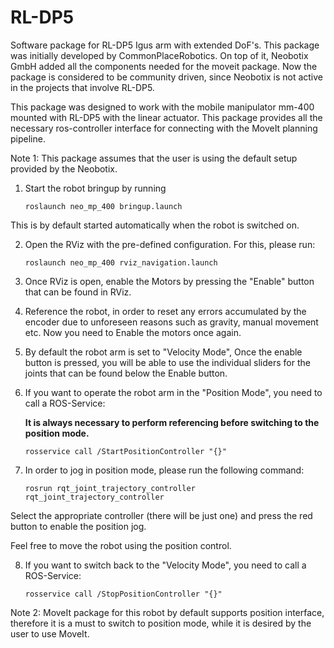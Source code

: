 # RL-DP5
Software package for RL-DP5 Igus arm with extended DoF's. This package was initially developed by CommonPlaceRobotics. On top of it, Neobotix GmbH added all the components needed for the moveit package. Now the package is considered to be community driven, since Neobotix is not active in the projects that involve RL-DP5. 

This package was designed to work with the mobile manipulator mm-400 mounted with RL-DP5 with the linear actuator. This package provides all the necessary ros-controller interface for connecting with the MoveIt planning pipeline.

Note 1: This package assumes that the user is using the default setup provided by the Neobotix. 

1. Start the robot bringup by running

	`roslaunch neo_mp_400 bringup.launch `

This is by default started automatically when the robot is switched on. 

2. Open the RViz with the pre-defined configuration. For this, please run:

	`roslaunch neo_mp_400 rviz_navigation.launch`

3. Once RViz is open, enable the Motors by pressing the "Enable" button that can be found in RViz.

4. Reference the robot, in order to reset any errors accumulated by the encoder due to unforeseen reasons such as gravity, manual movement etc. Now you need to Enable the motors once again.  

5. By default the robot arm is set to "Velocity Mode", Once the enable button is pressed, you will be able to use the individual sliders for the joints that can be found below the Enable button. 

6. If you want to operate the robot arm in the "Position Mode", you need to call a ROS-Service:

	**It is always necessary to perform referencing before switching to the position mode.**

	`rosservice call /StartPositionController "{}"`

7. In order to jog in position mode, please run the following command:
	
	`rosrun rqt_joint_trajectory_controller rqt_joint_trajectory_controller `

Select the appropriate controller (there will be just one) and press the red button to enable the position jog. 

Feel free to move the robot using the position control. 

8. If you want to switch back to the "Velocity Mode", you need to call a ROS-Service:

	`rosservice call /StopPositionController "{}"`

Note 2: MoveIt package for this robot by default supports position interface, therefore it is a must to switch to position mode, while it is desired by the user to use MoveIt. 



